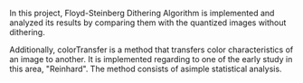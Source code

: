In this project,  Floyd-Steinberg Dithering Algorithm is implemented and analyzed its results by comparing them with the quantized images without dithering.

Additionally, colorTransfer is a method that transfers color characteristics of an image to another. It is implemented regarding to one of the early study in this area, 
"Reinhard". The method consists of asimple statistical analysis.
